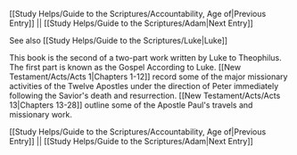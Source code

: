 [[Study Helps/Guide to the Scriptures/Accountability, Age of|Previous Entry]]  ||  [[Study Helps/Guide to the Scriptures/Adam|Next Entry]]

 See also [[Study Helps/Guide to the Scriptures/Luke|Luke]]

 This book is the second of a two-part work written by Luke to Theophilus. The first part is known as the Gospel According to Luke. [[New Testament/Acts/Acts 1|Chapters 1-12]] record some of the major missionary activities of the Twelve Apostles under the direction of Peter immediately following the Savior's death and resurrection. [[New Testament/Acts/Acts 13|Chapters 13-28]] outline some of the Apostle Paul's travels and missionary work.

[[Study Helps/Guide to the Scriptures/Accountability, Age of|Previous Entry]]  ||  [[Study Helps/Guide to the Scriptures/Adam|Next Entry]]